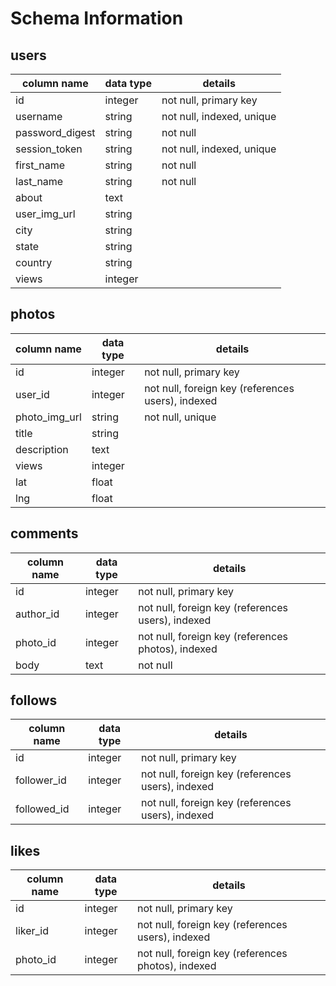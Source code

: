 # Schema Information

## users
column name     | data type | details
----------------|-----------|-----------------------
id              | integer   | not null, primary key
username        | string    | not null, indexed, unique
password_digest | string    | not null
session_token   | string    | not null, indexed, unique
first_name      | string    | not null
last_name       | string    | not null
about           | text      |
user_img_url    | string    |
city            | string    |
state           | string    |
country         | string    |
views           | integer   |

## photos
column name   | data type | details
--------------|-----------|-----------------------
id            | integer   | not null, primary key
user_id       | integer   | not null, foreign key (references users), indexed
photo_img_url | string    | not null, unique
title         | string    |
description   | text      |
views         | integer   |
lat           | float     |
lng           | float     |

## comments
column name | data type | details
------------|-----------|-----------------------
id          | integer   | not null, primary key
author_id   | integer   | not null, foreign key (references users), indexed
photo_id    | integer   | not null, foreign key (references photos), indexed
body        | text      | not null

## follows
column name | data type | details
------------|-----------|-----------------------
id          | integer   | not null, primary key
follower_id | integer   | not null, foreign key (references users), indexed
followed_id | integer   | not null, foreign key (references users), indexed

## likes
column name | data type | details
------------|-----------|-----------------------
id          | integer   | not null, primary key
liker_id    | integer   | not null, foreign key (references users), indexed
photo_id    | integer   | not null, foreign key (references photos), indexed
